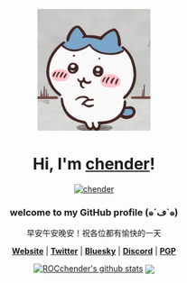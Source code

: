 <p align="center">
  <a href="">
    <img src="img/wusaba.png" width="200"/>
  </a>
</p>

<h1 align="center">Hi, I'm <a href="">chender</a>!</h1>
<p align="center">
  <a href="">
    <img src="" alt="chender">
  </a>
</p>
<h3 align="center">welcome to my GitHub profile (๑´ڡ`๑)</h3>

<p align="center">早安午安晚安！祝各位都有愉快的一天</p>

<p align="center">
  <strong><a href="">Website</a></strong> |
  <strong><a href="">Twitter</a></strong> |
  <strong><a href="">Bluesky</a></strong> |
  <strong><a href="">Discord</a></strong> |
  <strong><a href="">PGP</a></strong>
</p>

<p align="center">
  <a href="https://github.com/ROCchender"><img src="https://github-readme-stats.vercel.app/api?username=ROCchender&hide_border=true&show_icons=true" alt="ROCchender's github stats"></a> <a> <img align="center" src="https://github-readme-stats.vercel.app/api/top-langs/?username=ROCchender&layout=compact&theme=buefy&hide_border=true" /> </a> 
</p>



<!--

Here are some ideas to get you started:

- 🔭 I’m currently working on ...
- 🌱 I’m currently learning ...
- 👯 I’m looking to collaborate on ...
- 🤔 I’m looking for help with ...
- 💬 Ask me about ...
- 📫 How to reach me: ...
- 😄 Pronouns: ...
- ⚡ Fun fact: ...
-->

